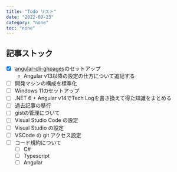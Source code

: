 ```yaml
---
title: "Todo リスト"
date: "2022-09-23"
category: "none"
toc: "none"
---
```


## 記事ストック

- [x] [angular-cli-ghpages](https://github.com/angular-schule/angular-cli-ghpages)のセットアップ
  - Angular v13以降の設定の仕方について追記する
- [ ] 開発マシンの構成を標準化
- [ ] Windows 11のセットアップ
- [ ] .NET 6 + Angular v14でTech Logを書き換えて得た知識をまとめる
- [ ] 過去記事の移行
- [ ] gistの管理について
- [ ] Visual Studio Code の設定
- [ ] Visual Studio の設定
- [ ] VSCode の git アクセス設定
- [ ] コード規約について
  - [ ] C#
  - [ ] Typescript
  - [ ] Angular
